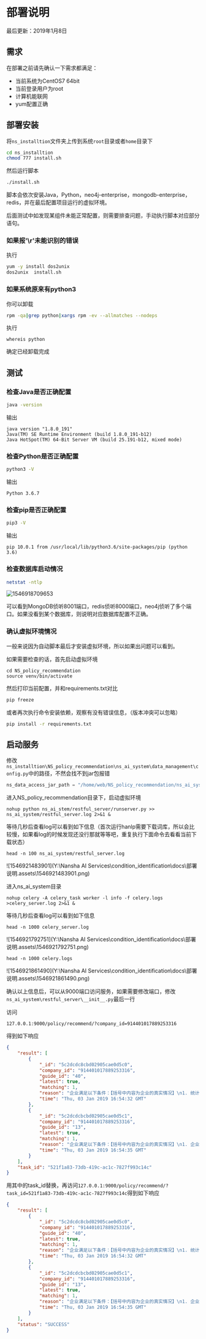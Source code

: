# 部署说明

最后更新：2019年1月8日

## 需求

在部署之前请先确认一下需求都满足：

- 当前系统为CentOS7 64bit
- 当前登录用户为root
- 计算机能联网
- yum配置正确

## 部署安装

将`ns_installtion`文件夹上传到系统`root`目录或者`home`目录下

```bash
cd ns_installtion
chmod 777 install.sh
```

然后运行脚本

```bash
./install.sh
```

脚本会依次安装Java，Python，neo4j-enterprise，mongodb-enterprise，redis，并在最后配置项目运行的虚拟环境。

后面测试中如发现某组件未能正常配置，则需要排查问题，手动执行脚本对应部分语句。

### 如果报'\r'未能识别的错误

执行

```bash
yum -y install dos2unix 
dos2unix  install.sh
```

### 如果系统原来有python3

你可以卸载

```bash
rpm -qa|grep python|xargs rpm -ev --allmatches --nodeps 
```

执行

```
whereis python
```

确定已经卸载完成

## 测试

### 检查Java是否正确配置

```bash
java -version
```

输出

```
java version "1.8.0_191"
Java(TM) SE Runtime Environment (build 1.8.0_191-b12)
Java HotSpot(TM) 64-Bit Server VM (build 25.191-b12, mixed mode)
```

### 检查Python是否正确配置

```bash
python3 -V
```

输出

```
Python 3.6.7
```

### 检查pip是否正确配置

```bash
pip3 -V
```

输出

```
pip 10.0.1 from /usr/local/lib/python3.6/site-packages/pip (python 3.6)
```

### 检查数据库启动情况

```bash
netstat -ntlp
```

![1546918709653](C:\Users\fishe\AppData\Local\Temp\1546918709653.png)

可以看到MongoDB侦听8001端口，redis侦听8000端口，neo4j侦听了多个端口。如果没看到某个数据库，则说明对应数据库配置不正确。

### 确认虚拟环境情况

一般来说因为自动脚本最后才安装虚拟环境，所以如果出问题可以看到。

如果需要检查的话，首先启动虚拟环境

```
cd NS_policy_recommendation
source venv/bin/activate
```

然后打印当前配置，并和requirements.txt对比

```bash
pip freeze
```

或者再次执行命令安装依赖，观察有没有错误信息，（版本冲突可以忽略）

```bash
pip install -r requirements.txt
```

## 启动服务

修改`ns_installtion\NS_policy_recommendation\ns_ai_system\data_management\config.py`中的路径，不然会找不到jar包报错

```python
ns_data_access_jar_path = "/home/web/NS_policy_recommendation/ns_ai_system/res/lib/ns_data_access.jar"

```



进入NS_policy_recommendation目录下，启动虚拟环境

```
nohup python ns_ai_stem/restful_server/runserver.py >> ns_ai_system/restful_server.log 2>&1 &
```

等待几秒后查看log可以看到如下信息（首次运行hanlp需要下载词库，所以会比较慢，如果看log的时候发现还没行那就等等吧，重复执行下面命令去看看当前下载状态）

```
head -n 100 ns_ai_system/restful_server.log
```

![1546921483901](Y:\Nansha AI Services\condition_identification\docs\部署说明.assets\1546921483901.png)

进入ns_ai_system目录

```
nohup celery -A celery_task worker -l info -f celery.logs >celery_server.log 2>&1 &
```

等待几秒后查看log可以看到如下信息

```
head -n 1000 celery_server.log
```

![1546921792751](Y:\Nansha AI Services\condition_identification\docs\部署说明.assets\1546921792751.png)

```
head -n 1000 celery.logs
```

![1546921861490](Y:\Nansha AI Services\condition_identification\docs\部署说明.assets\1546921861490.png)

确认以上信息后，可以从9000端口访问服务，如果需要修改端口，修改`ns_ai_system\restful_server\__init__.py`最后一行



访问

`127.0.0.1:9000/policy/recommend/?company_id=914401017889253316`

得到如下响应

```json
{
    "result": [
        {
            "_id": "5c2dcdc8cbd02905cae0d5c0",
            "company_id": "914401017889253316",
            "guide_id": "40",
            "latest": true,
            "matching": 1,
            "reason": "企业满足以下条件：【括号中内容为企业的真实情况】\n1. 统计关系在广州市南沙区【广州市南沙区珠江管理区西路68号首层】\n2. 税务征管关系在广州市南沙区【广州市南沙区珠江管理区西路68号首层】\n3. 具有独立法人资格【有限责任公司(外商投资企业投资)】\n4. 具有全国高新企业认证【['质量管理体系认证（ISO9000）', '环境管理体系认证', '质量管理体系认证（ISO9000）', '能源管理体系认证', '全国高新企业认证']】",
            "time": "Thu, 03 Jan 2019 16:54:32 GMT"
        },
        {
            "_id": "5c2dcdcbcbd02905cae0d5c1",
            "company_id": "914401017889253316",
            "guide_id": "13",
            "latest": true,
            "matching": 1,
            "reason": "企业满足以下条件：【括号中内容为企业的真实情况】\n1. 企业是工业企业【电动机制造;船舶舾装件制造与安装;钢结构制造;航标器材及其他相关装置制造;金属制品修理;起重机制造;船用配套设备制造;通用设备修理;货物进出口（专营专控商品除外）;娱乐船和运动船制造;非金属船舶制造;船舶改装与拆除;船舶修理;金属船舶制造;钢铁结构体部件制造;电气设备零售;发电机及发电机组制造;技术进出口;商品批发贸易（许可审批类商品除外）;微电机及其他电机制造;集装箱制造;金属结构制造;金属压力容器制造;机械零部件加工;钢化玻璃制造;切削工具制造;其他家具制造;工程勘察设计;机械技术转让服务;水上运输设备租赁服务;船舶引航服务;国际货运代理;货物报关代理服务;企业管理服务（涉及许可经营项目的除外）;安全技术防范系统设计、施工、维修;水运工程设计服务;集装箱租赁服务;机械设备租赁;工程总承包服务;向境外派遣各类劳务人员（不含海员）;为船舶提供码头、过驳锚地、浮筒等设施;】\n2. 具有独立法人资格【有限责任公司(外商投资企业投资)】",
            "time": "Thu, 03 Jan 2019 16:54:35 GMT"
        }
    ],
    "task_id": "521f1a83-73db-419c-ac1c-7827f993c14c"
}
```

用其中的task_id替换，再访问`127.0.0.1:9000/policy/recommend/?task_id=521f1a83-73db-419c-ac1c-7827f993c14c`得到如下响应

```json
{
    "result": [
        {
            "_id": "5c2dcdc8cbd02905cae0d5c0",
            "company_id": "914401017889253316",
            "guide_id": "40",
            "latest": true,
            "matching": 1,
            "reason": "企业满足以下条件：【括号中内容为企业的真实情况】\n1. 统计关系在广州市南沙区【广州市南沙区珠江管理区西路68号首层】\n2. 税务征管关系在广州市南沙区【广州市南沙区珠江管理区西路68号首层】\n3. 具有独立法人资格【有限责任公司(外商投资企业投资)】\n4. 具有全国高新企业认证【['质量管理体系认证（ISO9000）', '环境管理体系认证', '质量管理体系认证（ISO9000）', '能源管理体系认证', '全国高新企业认证']】",
            "time": "Thu, 03 Jan 2019 16:54:32 GMT"
        },
        {
            "_id": "5c2dcdcbcbd02905cae0d5c1",
            "company_id": "914401017889253316",
            "guide_id": "13",
            "latest": true,
            "matching": 1,
            "reason": "企业满足以下条件：【括号中内容为企业的真实情况】\n1. 企业是工业企业【电动机制造;船舶舾装件制造与安装;钢结构制造;航标器材及其他相关装置制造;金属制品修理;起重机制造;船用配套设备制造;通用设备修理;货物进出口（专营专控商品除外）;娱乐船和运动船制造;非金属船舶制造;船舶改装与拆除;船舶修理;金属船舶制造;钢铁结构体部件制造;电气设备零售;发电机及发电机组制造;技术进出口;商品批发贸易（许可审批类商品除外）;微电机及其他电机制造;集装箱制造;金属结构制造;金属压力容器制造;机械零部件加工;钢化玻璃制造;切削工具制造;其他家具制造;工程勘察设计;机械技术转让服务;水上运输设备租赁服务;船舶引航服务;国际货运代理;货物报关代理服务;企业管理服务（涉及许可经营项目的除外）;安全技术防范系统设计、施工、维修;水运工程设计服务;集装箱租赁服务;机械设备租赁;工程总承包服务;向境外派遣各类劳务人员（不含海员）;为船舶提供码头、过驳锚地、浮筒等设施;】\n2. 具有独立法人资格【有限责任公司(外商投资企业投资)】",
            "time": "Thu, 03 Jan 2019 16:54:35 GMT"
        }
    ],
    "status": "SUCCESS"
}
```

